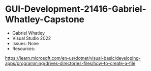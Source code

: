# GUI-Development-21416-Gabriel-Whatley-Capstone
- Gabriel Whatley
- Visual Studio 2022
- Issues: None
- Resources:

https://learn.microsoft.com/en-us/dotnet/visual-basic/developing-apps/programming/drives-directories-files/how-to-create-a-file
